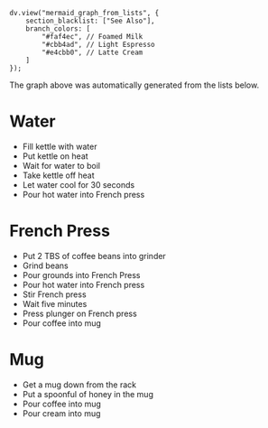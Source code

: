 
```dataviewjs
dv.view("mermaid_graph_from_lists", {
    section_blacklist: ["See Also"],
    branch_colors: [
        "#faf4ec", // Foamed Milk
        "#cbb4ad", // Light Espresso
        "#e4cbb0", // Latte Cream
    ]
});
```

The graph above was automatically generated from the lists below.

# Water

- Fill kettle with water
- Put kettle on heat
- Wait for water to boil
- Take kettle off heat
- Let water cool for 30 seconds
- Pour hot water into French press

# French Press

- Put 2 TBS of coffee beans into grinder
- Grind beans
- Pour grounds into French Press
- Pour hot water into French press
- Stir French press
- Wait five minutes
- Press plunger on French press
- Pour coffee into mug

# Mug

- Get a mug down from the rack
- Put a spoonful of honey in the mug
- Pour coffee into mug
- Pour cream into mug
